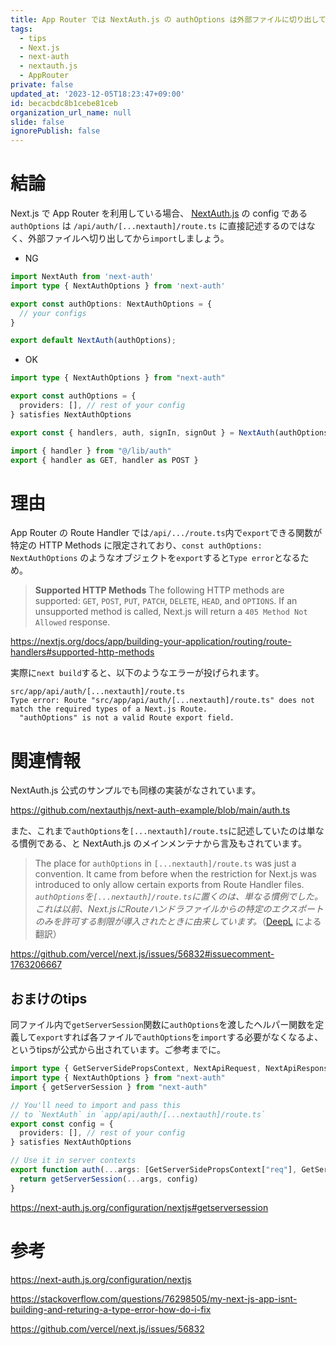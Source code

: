 ```yaml
---
title: App Router では NextAuth.js の authOptions は外部ファイルに切り出して export しよう
tags:
  - tips
  - Next.js
  - next-auth
  - nextauth.js
  - AppRouter
private: false
updated_at: '2023-12-05T18:23:47+09:00'
id: becacbdc8b1cebe81ceb
organization_url_name: null
slide: false
ignorePublish: false
---
```

# 結論

Next.js で App Router を利用している場合、 [NextAuth.js](https://next-auth.js.org/) の config である `authOptions` は `/api/auth/[...nextauth]/route.ts` に直接記述するのではなく、外部ファイルへ切り出してから`import`しましょう。

- NG

```ts:/api/auth/[...nextauth]/route.ts
import NextAuth from 'next-auth'
import type { NextAuthOptions } from 'next-auth'

export const authOptions: NextAuthOptions = {
  // your configs
}

export default NextAuth(authOptions);
```

- OK

```ts:/lib/auth.ts
import type { NextAuthOptions } from "next-auth"

export const authOptions = {
  providers: [], // rest of your config
} satisfies NextAuthOptions

export const { handlers, auth, signIn, signOut } = NextAuth(authOptions)
```


```ts:/api/auth/[...nextauth]/route.ts
import { handler } from "@/lib/auth"
export { handler as GET, handler as POST }
```

# 理由
App Router の Route Handler では`/api/.../route.ts`内で`export`できる関数が特定の HTTP Methods に限定されており、`const authOptions: NextAuthOptions` のようなオブジェクトを`export`すると`Type error`となるため。

> **Supported HTTP Methods**
>The following HTTP methods are supported: `GET`, `POST`, `PUT`, `PATCH`, `DELETE`, `HEAD`, and `OPTIONS`. If an unsupported method is called, Next.js will return a `405 Method Not Allowed` response.

https://nextjs.org/docs/app/building-your-application/routing/route-handlers#supported-http-methods

実際に`next build`すると、以下のようなエラーが投げられます。
```shell
src/app/api/auth/[...nextauth]/route.ts
Type error: Route "src/app/api/auth/[...nextauth]/route.ts" does not match the required types of a Next.js Route.
  "authOptions" is not a valid Route export field.
```

# 関連情報
NextAuth.js 公式のサンプルでも同様の実装がなされています。

https://github.com/nextauthjs/next-auth-example/blob/main/auth.ts

また、これまで`authOptions`を`[...nextauth]/route.ts`に記述していたのは単なる慣例である、と NextAuth.js のメインメンテナから言及もされています。

> The place for `authOptions` in `[...nextauth]/route.ts` was just a convention. It came from before when the restriction for Next.js was introduced to only allow certain exports from Route Handler files.
> *`authOptions`を`[...nextauth]/route.ts`に置くのは、単なる慣例でした。これは以前、Next.jsにRouteハンドラファイルからの特定のエクスポートのみを許可する制限が導入されたときに由来しています。*（[DeepL](https://www.deepl.com/translator#en/ja/The%20place%20for%20authOptions%20in%20%5B...nextauth%5D%5C%2Froute.ts%20was%20just%20a%20convention.%20It%20came%20from%20before%20when%20the%20restriction%20for%20Next.js%20was%20introduced%20to%20only%20allow%20certain%20exports%20from%20Route%20Handler%20files.) による翻訳）

https://github.com/vercel/next.js/issues/56832#issuecomment-1763206667

## おまけのtips

同ファイル内で`getServerSession`関数に`authOptions`を渡したヘルパー関数を定義して`export`すれば各ファイルで`authOptions`を`import`する必要がなくなるよ、というtipsが公式から出されています。ご参考までに。

```ts:auth.ts
import type { GetServerSidePropsContext, NextApiRequest, NextApiResponse } from "next"
import type { NextAuthOptions } from "next-auth"
import { getServerSession } from "next-auth"

// You'll need to import and pass this
// to `NextAuth` in `app/api/auth/[...nextauth]/route.ts`
export const config = {
  providers: [], // rest of your config
} satisfies NextAuthOptions

// Use it in server contexts
export function auth(...args: [GetServerSidePropsContext["req"], GetServerSidePropsContext["res"]] | [NextApiRequest, NextApiResponse] | []) {
  return getServerSession(...args, config)
}
```

https://next-auth.js.org/configuration/nextjs#getserversession


# 参考

https://next-auth.js.org/configuration/nextjs

https://stackoverflow.com/questions/76298505/my-next-js-app-isnt-building-and-returing-a-type-error-how-do-i-fix

https://github.com/vercel/next.js/issues/56832

